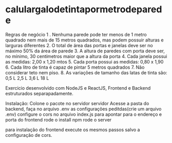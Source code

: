 # calulargalodetintapormetrodeparede

Regras de negócio
1 . Nenhuma parede pode ter menos de 1 metro quadrado nem mais de 15 metros quadrados, mas podem possuir alturas e larguras
diferentes
2. O total de área das portas e janelas deve ser no máximo 50% da área de parede
3. A altura de paredes com porta deve ser, no mínimo, 30 centímetros maior que a altura da porta
4. Cada janela possui as medidas: 2,00 x 1,20 mtos
5. Cada porta possui as medidas: 0,80 x 1,90
6. Cada litro de tinta é capaz de pintar 5 metros quadrados
7. Não considerar teto nem piso.
8. As variações de tamanho das latas de tinta são:
0,5 L
2,5 L
3,6 L
18 L

Exercicio desenvolvido com NodeJS e ReactJS,
Frontend e Backend estruturados separapadamente.

Instalação:
Colone o pacote no servidor servidor
Acesse a pasta do backend, faça no arquivo .env as configurações peditdas(crie um arquivo .env)
configure o cors no arquivo index.js para apontar para o endereço e porta do frontend
rode o install npm
rode o server

para instalação do frontend execute os mesmos passos salvo a configuração de cors.

